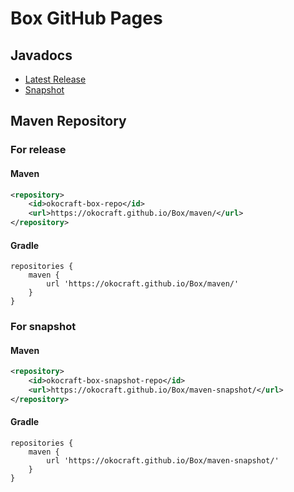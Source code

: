 # Box GitHub Pages

## Javadocs

- [Latest Release](https://okocraft.github.io/Box/release)
- [Snapshot](https://okocraft.github.io/Box/snapshot)

## Maven Repository

### For release

#### Maven

```xml
<repository>
    <id>okocraft-box-repo</id>
    <url>https://okocraft.github.io/Box/maven/</url>
</repository>
```

#### Gradle

```
repositories {
    maven {
        url 'https://okocraft.github.io/Box/maven/'
    }
}
```

### For snapshot

#### Maven

```xml
<repository>
    <id>okocraft-box-snapshot-repo</id>
    <url>https://okocraft.github.io/Box/maven-snapshot/</url>
</repository>
```

#### Gradle

```
repositories {
    maven {
        url 'https://okocraft.github.io/Box/maven-snapshot/'
    }
}
```
